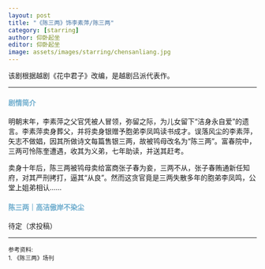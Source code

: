 ```yaml
---
layout: post
title: "《陈三两》饰李素萍/陈三两"
category: [starring]
author: 仰卧起坐
editor: 仰卧起坐
image: assets/images/starring/chensanliang.jpg
---
```


该剧根据越剧《花中君子》改编，是越剧吕派代表作。

---

#### <font color="#6DACCD">剧情简介</font>
明朝末年，李素萍之父官凭被人冒领，弥留之际，为儿女留下“洁身永自爱”的遗言。李素萍卖身葬父，并将卖身银赠予胞弟李凤鸣读书成才。误落风尘的李素萍，矢志不做娼，因其所做诗文每篇售银三两，故被鸨母改名为“陈三两”。富春院中，三两可怜陈奎遭遇，收其为义弟，七年助读，并送其赶考。

卖身十年后，陈三两被鸨母卖给富商张子春为妾，三两不从，张子春贿通新任知府，对其严刑拷打，逼其“从良”。然而这贪官竟是三两失散多年的胞弟李凤鸣，公堂上姐弟相认……


#### <font color="#6DACCD">陈三两｜高洁傲岸不染尘</font>
待定（求投稿）



---
<p>
<small>
参考资料: <br />
1. 《陈三两》场刊
</small>
</p>

